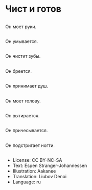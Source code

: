 # Чист и готов

##
Он моет руки.

##
Он умывается.

##
Он чистит зубы.

##
Он бреется.

##
Он принимает душ.

##
Он моет голову.

##
Он вытирается.

##
Он причесывается.

##
Он подстригает ногти.

##
* License: CC BY-NC-SA
* Text: Espen Stranger-Johannessen
* Illustration: Aakanee
* Translation: Liubov Denoi
* Language: ru
